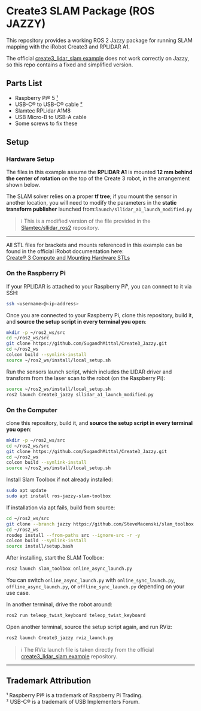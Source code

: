 # Create3 SLAM Package (ROS JAZZY)

This repository provides a working ROS 2 Jazzy package for running SLAM mapping with the iRobot Create3 and RPLIDAR A1.  

The official [create3_lidar_slam example](https://github.com/iRobotEducation/create3_examples/tree/jazzy/create3_lidar_slam) does not work correctly on Jazzy, so this repo contains a fixed and simplified version.

## Parts List

- Raspberry Pi&reg; 5 [¹](#trademark-attribution)
- USB-C&reg; to USB-C&reg; cable [²](#trademark-attribution)
- Slamtec RPLidar A1M8
- USB Micro-B to USB-A cable
- Some screws to fix these

## Setup

### Hardware Setup

The files in this example assume the **RPLIDAR A1** is mounted **12 mm behind the center of rotation** on the top of the Create 3 robot, in the arrangement shown below.  

The SLAM solver relies on a proper **tf tree**; if you mount the sensor in another location, you will need to modify the parameters in the **static transform publisher** launched from:`launch/sllidar_a1_launch_modified.py`

> ℹ️ This is a modified version of the file provided in the [Slamtec/sllidar_ros2](https://github.com/Slamtec/sllidar_ros2) repository.

---

All STL files for brackets and mounts referenced in this example can be found in the official iRobot documentation here:  
[Create® 3 Compute and Mounting Hardware STLs](https://iroboteducation.github.io/create3_docs/hw/print_compute/)

### On the Raspberry Pi

If your RPLIDAR is attached to your Raspberry Pi⁵, you can connect to it via SSH:

```bash
ssh <username>@<ip-address>
```
Once you are connected to your Raspberry Pi, clone this repository, build it, and **source the setup script in every terminal you open**:

```bash
mkdir -p ~/ros2_ws/src
cd ~/ros2_ws/src
git clone https://github.com/SugandhMittal/Create3_Jazzy.git
cd ~/ros2_ws
colcon build --symlink-install
source ~/ros2_ws/install/local_setup.sh
```
Run the sensors launch script, which includes the LIDAR driver and transform from the laser scan to the robot (on the Raspberry Pi):

```bash
source ~/ros2_ws/install/local_setup.sh
ros2 launch Create3_jazzy sllidar_a1_launch_modified.py
```

### On the Computer
clone this repository, build it, and **source the setup script in every terminal you open**:

```bash
mkdir -p ~/ros2_ws/src
cd ~/ros2_ws/src
git clone https://github.com/SugandhMittal/Create3_Jazzy.git
cd ~/ros2_ws
colcon build --symlink-install
source ~/ros2_ws/install/local_setup.sh
```
Install Slam Toolbox if not already installed:
```bash
sudo apt update
sudo apt install ros-jazzy-slam-toolbox
```
If installation via apt fails, build from source:

```bash
cd ~/ros2_ws/src
git clone --branch jazzy https://github.com/SteveMacenski/slam_toolbox.git
cd ~/ros2_ws
rosdep install --from-paths src --ignore-src -r -y
colcon build --symlink-install
source install/setup.bash
```
After installing, start the SLAM Toolbox:
```bash
ros2 launch slam_toolbox online_async_launch.py 
```
You can switch `online_async_launch.py` with `online_sync_launch.py`, `offline_async_launch.py`, or `offline_sync_launch.py` depending on your use case.

In another terminal, drive the robot around:

```bash
ros2 run teleop_twist_keyboard teleop_twist_keyboard
```

Open another terminal, source the setup script again, and run RViz:
```bash
ros2 launch Create3_jazzy rviz_launch.py
```

> ℹ️ The RViz launch file is taken directly from the official [create3_lidar_slam example](https://github.com/iRobotEducation/create3_examples/tree/jazzy/create3_lidar_slam) repository.





---

## Trademark Attribution

¹ Raspberry Pi&reg; is a trademark of Raspberry Pi Trading.  
² USB-C&reg; is a trademark of USB Implementers Forum.  
